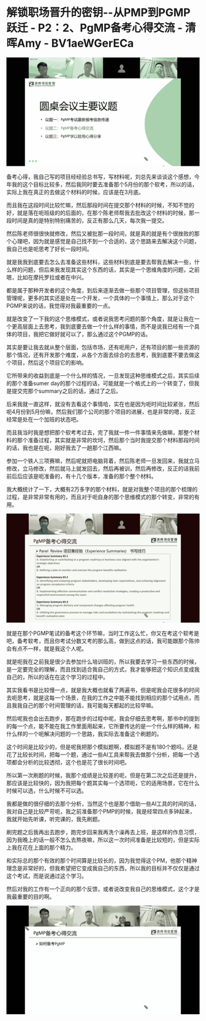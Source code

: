 # 解锁职场晋升的密钥--从PMP到PGMP跃迁 - P2：2、PgMP备考心得交流 - 清晖Amy - BV1aeWGerECa

![](img/be3a91e945fb938a88ae8dee6cc174f0_0.png)

备考心得，我自己写的项目经经验总书写，写材料呢，刘总先来谈谈这个感想，今年我的这个目标比较多，然后我同时要去准备那个5月份的那个软考，所以的话，实际上我在真正的去做这个材料的时候，应该是在3月底。

而且我在这段时间比较忙嘛，然后那段时间在提交那个材料的时候，不知不觉的好，就是落在呃班级的的后面的，在那个陈老师帮我去批改这个材料的时候，那一段时间是真的是特别特别痛苦的，反正有那么几天，每次我一提交。

然后陈老师很很快就修改，然后又被批那一段时间，就是真的就是有个很挫败的那个心理吧，因为就是感觉是自己找不到一个合适的，这个思路来去解决这个问题，我自己也是呃思考了好长一段时间。

就是我我到底要去怎么去准备这些材料，这些材料到底是要去帮我去解决一些，什么样的问题，但后来我发现其实这个东西的话，其实是一个思维角度的问题，之前嗯，比如在摩托罗拉或者在中兴。

都是属于那种开发者的这个角度，到后来逐渐去做一些那个项目管理，但这些项目管理呢，更多的其实还是处在一个开发，一个具体的一个事情上，那么对于这个PGMP来说的话，我觉得对我最重要的一点。

就是改变了一下我的这个思维模式，或者说我思考问题的那个角度，就是让我在一个更高层面上去思考，我到底要去做一个什么样的事情，而不是说我已经有一个具体的项目，我把它做好就可以了，那么通过这个PGMP的话。

其实是要让我去就从整个层面，包括市场，还有呃用户，还有项目的那一些资源的那个情况，还有开发那个难度，从各个方面去综合的去思考，我到底要不要去做这个项目，然后这个项目它的影响。

它所带来的收益到底是一个什么样的情况，一旦发现这种思维模式之后，其实后续的那个准备sumer day的那个过程的话，可能就是一个格式上的一个转变了，但我是提交完那个summary之后的话，通过了之后。

后来我就一直这样，就没有去看这个事情哈，实在也是因为呃时间比较紧张，然后呃4月份到5月份嘛，然后我们那个公司的那个项目的进展，也是非常的嗯，反正经常是处在一个加班的状态吧。

而且我当时我是想把那个软考考过去，完了我就一件一件事情来先做嘛，那整个材料的那个准备过程，其实就是非常的坎坷，然后那个当时我提交那个材料那段时间的话，我也是在呃，刚好我去了一趟那个江西嘛。

参加一个铁人三项赛嘛，然后呢就把电脑背着，然后陈老师一旦发回来，我就立马修改，立马修改，然后就马上就发回去，然后再被训，然后再修改，反正的话我前前后后应该是呃准备的，有十几个版本，准备的那个整个材料。

我大概统计了一下，大概有2万多字的那个材料，就是对我整个项目的那个梳理的过程，是非常非常有用的，而且对于呃自身的那个思维模式的那个转变，非常的有用。



![](img/be3a91e945fb938a88ae8dee6cc174f0_2.png)

就是在那个PGMP笔试的备考这个环节嘛，当时工作这么忙，你又在考这个软考是吧，备考软考，而且你考试分数又考的那么高，做到这点的话，我可能跟那个陈帅会有点不一样，就是我这个人呢。

就是呃我在之前我是很少去参加什么培训班的，所以我要去学习一些东西的时候，是一定要完全的理解，而且找到适合我自己的方式，我才能够把这个知识点变成我自己的，所以的话在在这个学习的过程中。

其实我看书是比较慢一点，就是我大概也就看了两遍书，但是呢我会花很多的时间去呃思考，就是这每一个场景，在我的工作之中能不能找到相应的那个试用点，而且我我自己的那个时间管理的话，我可能每天都起的比较早嘛。

然后呢我也会出去跑步，那在跑步的过程中呢，我会仔细去思考啊，那书中的提到的每一个点，能不能在我工作里面用起来，它所要传达的是一个什么样的精神，和什么样的一个呃解决问题的一个思路，我实际去准备这个刷题的。

这个时间是比较少的，但是呢我把那个模拟题啊，模拟题不是有180个题吗，还是花了比较长时间，把每一个题，通过一些AI工具来帮我去做那个分析，把每一个选项都会分析的比较透彻，这个也是花了很长时间吧。

所以第一次刷题的时候，我那个成绩是比较差的呃，但是在第二次之后还是提升，那应该是比较快的，因为我把每个题其实每一个选项呃，它的适用场景，它在什么时候可以选，什么时候不可以选。

我都是做的很仔细的去那个分析，当然这个也是那个借助一些AI工具的时间的话，我对自己是比较严苛呃，我之前准备那个PMP的时候，我是经常四点多钟起来，我就开始先听课，听完课的，我先刷题。

刷完题之后我再出去跑步，跑完步回来我再洗个澡再去上班，是这样的作息习惯，因为我晚上的话一般不怎么去熬夜嘛，所以这一次时间准备是比较短的，但是实际上我在花在上面的那个精力。

和实际总的那个有效的那个时间算是比较长的，因为我觉得这个PM，他那个精神理念是非常好的，但我希望把它变成我自己的东西，所以我的目标并不仅仅是通过这个考试，而是说通过这个学习。

然后对我的工作有一个正向的那个反馈，或者说改变我自己的思维模式，这个才是我最重要的目的啊。

![](img/be3a91e945fb938a88ae8dee6cc174f0_4.png)